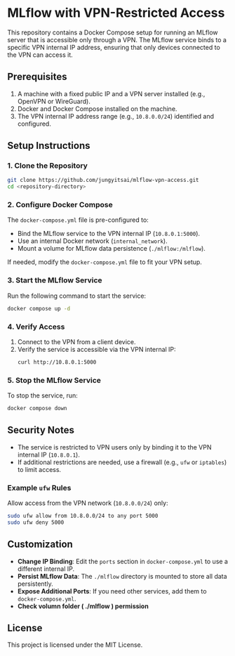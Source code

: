# MLflow with VPN-Restricted Access

This repository contains a Docker Compose setup for running an MLflow server that is accessible only through a VPN. The MLflow service binds to a specific VPN internal IP address, ensuring that only devices connected to the VPN can access it.

## Prerequisites

1. A machine with a fixed public IP and a VPN server installed (e.g., OpenVPN or WireGuard).
2. Docker and Docker Compose installed on the machine.
3. The VPN internal IP address range (e.g., `10.8.0.0/24`) identified and configured.

## Setup Instructions

### 1. Clone the Repository
```bash
git clone https://github.com/jungyitsai/mlflow-vpn-access.git
cd <repository-directory>
```

### 2. Configure Docker Compose
The `docker-compose.yml` file is pre-configured to:
- Bind the MLflow service to the VPN internal IP (`10.8.0.1:5000`).
- Use an internal Docker network (`internal_network`).
- Mount a volume for MLflow data persistence (`./mlflow:/mlflow`).

If needed, modify the `docker-compose.yml` file to fit your VPN setup.

### 3. Start the MLflow Service
Run the following command to start the service:
```bash
docker compose up -d
```

### 4. Verify Access
1. Connect to the VPN from a client device.
2. Verify the service is accessible via the VPN internal IP:
   ```bash
   curl http://10.8.0.1:5000
   ```

### 5. Stop the MLflow Service
To stop the service, run:
```bash
docker compose down
```

## Security Notes
- The service is restricted to VPN users only by binding it to the VPN internal IP (`10.8.0.1`).
- If additional restrictions are needed, use a firewall (e.g., `ufw` or `iptables`) to limit access.

### Example `ufw` Rules
Allow access from the VPN network (`10.8.0.0/24`) only:
```bash
sudo ufw allow from 10.8.0.0/24 to any port 5000
sudo ufw deny 5000
```

## Customization
- **Change IP Binding**: Edit the `ports` section in `docker-compose.yml` to use a different internal IP.
- **Persist MLflow Data**: The `./mlflow` directory is mounted to store all data persistently.
- **Expose Additional Ports**: If you need other services, add them to `docker-compose.yml`.
- **Check volumn folder ( ./mlflow ) permission**

## License
This project is licensed under the MIT License.
